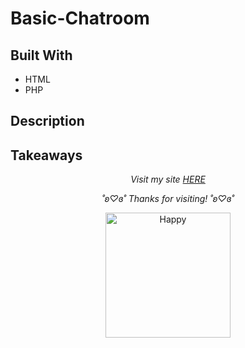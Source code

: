# Basic-Chatroom

## Built With
- HTML
- PHP
  
## Description

## Takeaways

<p align="center">
  <i>Visit my site <a href="https://i6.cims.nyu.edu/~sb8249/webdev/assignment09/chatroom.php">HERE</a></i>
</p>

<p align="center">
  <i>˚ʚ♡ɞ˚ Thanks for visiting! ˚ʚ♡ɞ˚</i>
</p>

<p align="center">
  <img src="https://media.giphy.com/media/mBSU0tdU1DiuuvplEn/giphy.gif" width="200" alt="Happy">
</p>
